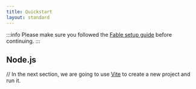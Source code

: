 ```yaml
---
title: Quickstart
layout: standard
---
```


:::info
Please make sure you followed the [Fable setup guide](/docs/2-steps/your-first-fable-project) before continuing.
:::

## Node.js



// In the next section, we are going to use [Vite](https://vitejs.dev/) to create a new project and run it.